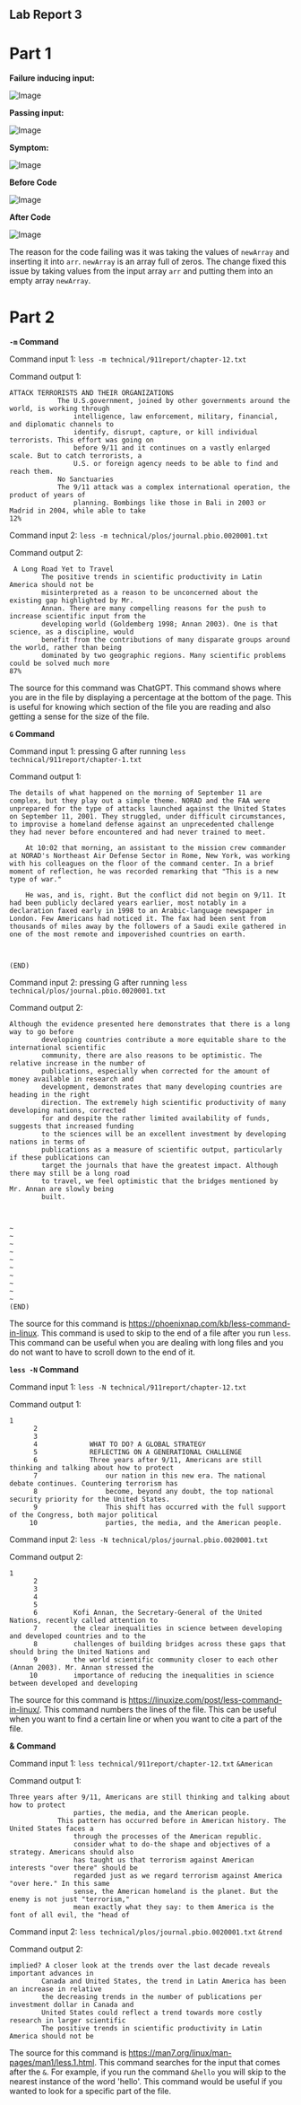 ## Lab Report 3

# Part 1

**Failure inducing input:**

![Image](junitTest.jpg)

**Passing input:**

![Image](passingTest.jpg)

**Symptom:**

![Image](reversedTest.jpg)

**Before Code**

![Image](beforeCode.jpg)

**After Code**

![Image](afterCode.jpg)

The reason for the code failing was it was taking the values of `newArray` and inserting it into `arr`. `newArray` is an array full of zeros. The change fixed this issue by taking values from the input array `arr` and putting them into an empty array `newArray`. 

# Part 2

**`-m` Command**

Command input 1: `less -m technical/911report/chapter-12.txt`

Command output 1:

```
ATTACK TERRORISTS AND THEIR ORGANIZATIONS
            The U.S.government, joined by other governments around the world, is working through
                intelligence, law enforcement, military, financial, and diplomatic channels to
                identify, disrupt, capture, or kill individual terrorists. This effort was going on
                before 9/11 and it continues on a vastly enlarged scale. But to catch terrorists, a
                U.S. or foreign agency needs to be able to find and reach them.
            No Sanctuaries
            The 9/11 attack was a complex international operation, the product of years of
                planning. Bombings like those in Bali in 2003 or Madrid in 2004, while able to take
12%
```

Command input 2: `less -m technical/plos/journal.pbio.0020001.txt`

Command output 2:

```
 A Long Road Yet to Travel
        The positive trends in scientific productivity in Latin America should not be
        misinterpreted as a reason to be unconcerned about the existing gap highlighted by Mr.
        Annan. There are many compelling reasons for the push to increase scientific input from the
        developing world (Goldemberg 1998; Annan 2003). One is that science, as a discipline, would
        benefit from the contributions of many disparate groups around the world, rather than being
        dominated by two geographic regions. Many scientific problems could be solved much more
87%
```
The source for this command was ChatGPT. This command shows where you are in the file by displaying a percentage at the bottom of the page. This is useful for knowing which section of the file you are reading and also getting a sense for the size of the file.



**`G` Command**

Command input 1: pressing G after running `less technical/911report/chapter-1.txt`

Command output 1: 

```
The details of what happened on the morning of September 11 are complex, but they play out a simple theme. NORAD and the FAA were unprepared for the type of attacks launched against the United States on September 11, 2001. They struggled, under difficult circumstances, to improvise a homeland defense against an unprecedented challenge they had never before encountered and had never trained to meet.

    At 10:02 that morning, an assistant to the mission crew commander at NORAD's Northeast Air Defense Sector in Rome, New York, was working with his colleagues on the floor of the command center. In a brief moment of reflection, he was recorded remarking that "This is a new type of war."

    He was, and is, right. But the conflict did not begin on 9/11. It had been publicly declared years earlier, most notably in a declaration faxed early in 1998 to an Arabic-language newspaper in London. Few Americans had noticed it. The fax had been sent from thousands of miles away by the followers of a Saudi exile gathered in one of the most remote and impoverished countries on earth.

                
        
(END)
```

Command input 2: pressing G after running `less technical/plos/journal.pbio.0020001.txt`

Command output 2: 

```
Although the evidence presented here demonstrates that there is a long way to go before
        developing countries contribute a more equitable share to the international scientific
        community, there are also reasons to be optimistic. The relative increase in the number of
        publications, especially when corrected for the amount of money available in research and
        development, demonstrates that many developing countries are heading in the right
        direction. The extremely high scientific productivity of many developing nations, corrected
        for and despite the rather limited availability of funds, suggests that increased funding
        to the sciences will be an excellent investment by developing nations in terms of
        publications as a measure of scientific output, particularly if these publications can
        target the journals that have the greatest impact. Although there may still be a long road
        to travel, we feel optimistic that the bridges mentioned by Mr. Annan are slowly being
        built.
      
    
  
~
~
~
~
~
~
~
~
~
~
(END)
```

The source for this command is https://phoenixnap.com/kb/less-command-in-linux. This command is used to skip to the end of a file after you run `less`. This command can be useful when you are dealing with long files and you do not want to have to scroll down to the end of it.



**`less -N` Command**

Command input 1: `less -N technical/911report/chapter-12.txt`

Command output 1: 

```
1 
      2     
      3         
      4             WHAT TO DO? A GLOBAL STRATEGY
      5             REFLECTING ON A GENERATIONAL CHALLENGE
      6             Three years after 9/11, Americans are still thinking and talking about how to protect
      7                 our nation in this new era. The national debate continues. Countering terrorism has
      8                 become, beyond any doubt, the top national security priority for the United States.
      9                 This shift has occurred with the full support of the Congress, both major political
     10                 parties, the media, and the American people.
```

Command input 2: `less -N technical/plos/journal.pbio.0020001.txt`

Command output 2: 

```
1 
      2   
      3     
      4       
      5         
      6         Kofi Annan, the Secretary-General of the United Nations, recently called attention to
      7         the clear inequalities in science between developing and developed countries and to the
      8         challenges of building bridges across these gaps that should bring the United Nations and
      9         the world scientific community closer to each other (Annan 2003). Mr. Annan stressed the
     10         importance of reducing the inequalities in science between developed and developing
```

The source for this command is https://linuxize.com/post/less-command-in-linux/. This command numbers the lines of the file. This can be useful when you want to find a certain line or when you want to cite a part of the file. 



**& Command**

Command input 1: `less technical/911report/chapter-12.txt` `&American`

Command output 1:

```
Three years after 9/11, Americans are still thinking and talking about how to protect
                parties, the media, and the American people.
            This pattern has occurred before in American history. The United States faces a
                through the processes of the American republic.
                consider what to do-the shape and objectives of a strategy. Americans should also
                has taught us that terrorism against American interests "over there" should be
                regarded just as we regard terrorism against America "over here." In this same
                sense, the American homeland is the planet. But the enemy is not just "terrorism,"
                mean exactly what they say: to them America is the font of all evil, the "head of
```

Command input 2: `less technical/plos/journal.pbio.0020001.txt` `&trend`

Command output 2:

```
implied? A closer look at the trends over the last decade reveals important advances in
        Canada and United States, the trend in Latin America has been an increase in relative
        the decreasing trends in the number of publications per investment dollar in Canada and
        United States could reflect a trend towards more costly research in larger scientific
        The positive trends in scientific productivity in Latin America should not be
```

The source for this command is https://man7.org/linux/man-pages/man1/less.1.html. This command searches for the input that comes after the `&`. For example, if you run the command `&hello` you will skip to the nearest instance of the word 'hello'. This command would be useful if you wanted to look for a specific part of the file.


